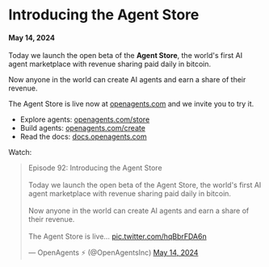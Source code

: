 # Introducing the Agent Store

#### May 14, 2024

Today we launch the open beta of the **Agent Store**, the world's first AI agent marketplace with revenue sharing paid daily in bitcoin.

Now anyone in the world can create AI agents and earn a share of their revenue.

The Agent Store is live now at [openagents.com](https://openagents.com) and we invite you to try it.

- Explore agents: [openagents.com/store](https://openagents.com/store)
- Build agents: [openagents.com/create](https://openagents.com/create)
- Read the docs: [docs.openagents.com](https://docs.openagents.com)

Watch:

<div class="w-full mx-auto flex flex-col justify-center items-center">
<blockquote class="twitter-tweet" data-media-max-width="560"><p lang="en" dir="ltr">Episode 92: Introducing the Agent Store<br><br>Today we launch the open beta of the Agent Store, the world&#39;s first AI agent marketplace with revenue sharing paid daily in bitcoin.<br><br>Now anyone in the world can create AI agents and earn a share of their revenue.<br><br>The Agent Store is live… <a href="https://t.co/hqBbrFDA6n">pic.twitter.com/hqBbrFDA6n</a></p>&mdash; OpenAgents ⚡ (@OpenAgentsInc) <a href="https://twitter.com/OpenAgentsInc/status/1790500162491523138?ref_src=twsrc%5Etfw">May 14, 2024</a></blockquote> 
</div>